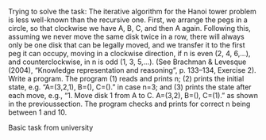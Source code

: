 Trying to solve the task:
The iterative algorithm for the Hanoi tower problem is less well-known than the recursive one.
First, we arrange the pegs in a circle, so that clockwise we have A, B, C, and then A again.
Following this, assuming we never move the same disk twice in a row, there will always only
be one disk that can be legally moved, and we transfer it to the first peg it can occupy, moving
in a clockwise direction, if n is even (2, 4, 6,…), and counterclockwise, in n is odd (1, 3, 5,…).
(See Brachman & Levesque (2004), “Knowledge representation and reasoning”, p. 133–134,
Exercise 2). Write a program. The program (1) reads and prints n; (2) prints the initial state, e.g.
“A=(3,2,1), B=(), C=().” in case n=3; and (3) prints the state after each move, e.g., “1. Move
disk 1 from A to C. A=(3,2), B=(), C=(1).” as shown in the previoussection. The program checks
and prints for correct n being between 1 and 10.


Basic task from university